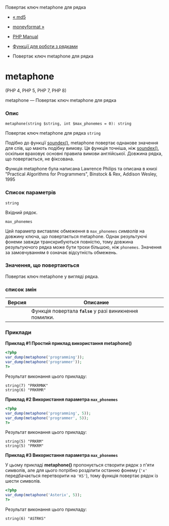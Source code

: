 Повертає ключ metaphone для рядка

-   [« md5](function.md5.html)
    
-   [moneyformat »](function.money-format.html)
    
-   [PHP Manual](index.html)
    
-   [Функції для роботи з рядками](ref.strings.html)
    
-   Повертає ключ metaphone для рядка
    

# metaphone

(PHP 4, PHP 5, PHP 7, PHP 8)

metaphone — Повертає ключ metaphone для рядка

### Опис

```methodsynopsis
metaphone(string $string, int $max_phonemes = 0): string
```

Повертає ключ metaphone для рядка `string`

Подібно до функції [soundex()](function.soundex.html), metaphone повертає однакове значення для слів, що мають подібну вимову. Ця функція точніша, ніж [soundex()](function.soundex.html), оскільки враховує основні правила вимови англійської. Довжина рядка, що повертається, не фіксована.

Функція metaphone була написана Lawrence Philips та описана в книзі "Practical Algorithms for Programmers", Binstock & Rex, Addison Wesley, 1995

### Список параметрів

`string`

Вхідний рядок.

`max_phonemes`

Цей параметр виставляє обмеження в `max_phonemes` *символів* на довжину ключа, що повертається metaphone. Однак результуючі фонеми завжди транскрибуються повністю, тому довжина результуючого рядка може бути трохи більшою, ніж `phonemes`. Значення за замовчуванням `0` означає відсутність обмежень.

### Значення, що повертаються

Повертає ключ metaphone у вигляді рядка.

### список змін

| Версия | Описание                                                 |
|--------|----------------------------------------------------------|
|        | Функція повертала **`false`** у разі виникнення помилки. |

### Приклади

**Приклад #1 Простий приклад використання **metaphone()****

```php
<?php
var_dump(metaphone('programming'));
var_dump(metaphone('programmer'));
?>
```

Результат виконання цього прикладу:

```
string(7) "PRKRMNK"
string(6) "PRKRMR"
```

**Приклад #2 Використання параметра `max_phonemes`**

```php
<?php
var_dump(metaphone('programming', 5));
var_dump(metaphone('programmer', 5));
?>
```

Результат виконання цього прикладу:

```
string(5) "PRKRM"
string(5) "PRKRM"
```

**Приклад #3 Використання параметра `max_phonemes`**

У цьому прикладі **metaphone()** пропонується створити рядок з п'яти символів, але для цього потрібно розділити останню фонему (`'x'` передбачається перетворити на `'KS'`), тому функція повертає рядок із шести символів.

```php
<?php
var_dump(metaphone('Asterix', 5));
?>
```

Результат виконання цього прикладу:

```
string(6) "ASTRKS"
```